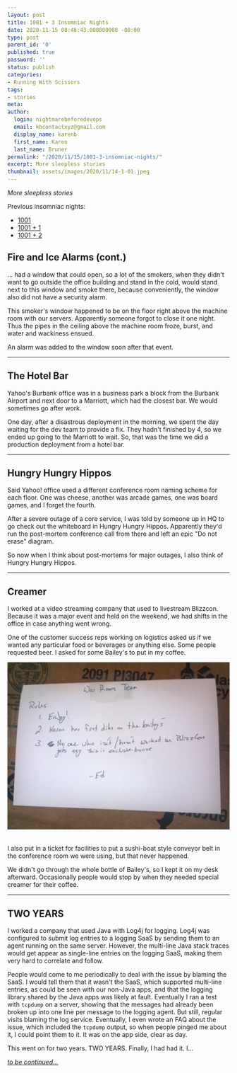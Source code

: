 ```yaml
---
layout: post
title: 1001 + 3 Insomniac Nights
date: 2020-11-15 08:48:43.000000000 -08:00
type: post
parent_id: '0'
published: true
password: ''
status: publish
categories:
- Running With Scissors
tags:
- stories
meta:
author:
  login: nightmarebeforedevops
  email: kbcontactxyz@gmail.com
  display_name: karenb
  first_name: Karen
  last_name: Bruner
permalink: "/2020/11/15/1001-3-insomniac-nights/"
excerpt: More sleepless stories
thumbnail: assets/images/2020/11/14-1-01.jpeg
---
```


_More sleepless stories_

Previous insomniac nights:

- [1001](/2020/08/17/1001-insomniac-nights/)
- [1001 + 1](/2020/08/29/1001-1-insomniac-nights/)
- [1001 + 2](/2020/10/09/1001-2-insomniac-nights/)

## Fire and Ice Alarms (cont.)

... had a window that could open, so a lot of the smokers, when they didn't want to go outside the office building and stand in the cold, would stand next to this window and smoke there, because conveniently, the window also did not have a security alarm.

This smoker's window happened to be on the floor right above the machine room with our servers. Apparently someone forgot to close it one night. Thus the pipes in the ceiling above the machine room froze, burst, and water and wackiness ensued.

An alarm was added to the window soon after that event.

* * *

## The Hotel Bar

Yahoo's Burbank office was in a business park a block from the Burbank Airport and next door to a Marriott, which had the closest bar. We would sometimes go after work.

One day, after a disastrous deployment in the morning, we spent the day waiting for the dev team to provide a fix. They hadn't finished by 4, so we ended up going to the Marriott to wait. So, that was the time we did a production deployment from a hotel bar.

* * *

## Hungry Hungry Hippos

Said Yahoo! office used a different conference room naming scheme for each floor. One was cheese, another was arcade games, one was board games, and I forget the fourth.

After a severe outage of a core service, I was told by someone up in HQ to go check out the whiteboard in Hungry Hungry Hippos. Apparently they'd run the post-mortem conference call from there and left an epic "Do not erase" diagram.

So now when I think about post-mortems for major outages, I also think of Hungry Hungry Hippos.

* * *

## Creamer

I worked at a video streaming company that used to livestream Blizzcon. Because it was a major event and held on the weekend, we had shifts in the office in case anything went wrong.

One of the customer success reps working on logistics asked us if we wanted any particular food or beverages or anything else. Some people requested beer. I asked for some Bailey's to put in my coffee.

<div align="center">
<img
src="/assets/images/2020/11/14-1-01.jpeg"
alt="cardboard box with a note attached: War Room Team Rules: 1. Enjoy! 2. Karen has first dibs on the Bailey's 3. No one who isn't/hasn't worked on Blizzcon gets any. This is exclusive booze -Ed">
</div>
<br>

I also put in a ticket for facilities to put a sushi-boat style conveyor belt in the conference room we were using, but that never happened.

We didn't go through the whole bottle of Bailey's, so I kept it on my desk afterward. Occasionally people would stop by when they needed special creamer for their coffee.

* * *

## TWO YEARS

I worked a company that used Java with Log4j for logging. Log4j was configured to submit log entries to a logging SaaS by sending them to an agent running on the same server. However, the multi-line Java stack traces would get appear as single-line entries on the logging SaaS, making them very hard to correlate and follow.

People would come to me periodically to deal with the issue by blaming the SaaS. I would tell them that it wasn't the SaaS, which supported multi-line entries, as could be seen with our non-Java apps, and that the logging library shared by the Java apps was likely at fault. Eventually I ran a test with `tcpdump` on a server, showing that the messages had already been broken up into one line per message to the logging agent. But still, regular visits blaming the log service. Eventually, I even wrote an FAQ about the issue, which included the `tcpdump` output, so when people pinged me about it, I could point them to it. It was on the app side, clear as day.

This went on for two years. TWO YEARS. Finally, I had had it. I...

_[to be continued...](/2021/03/10/1001-4-insomniac-nights/)_


